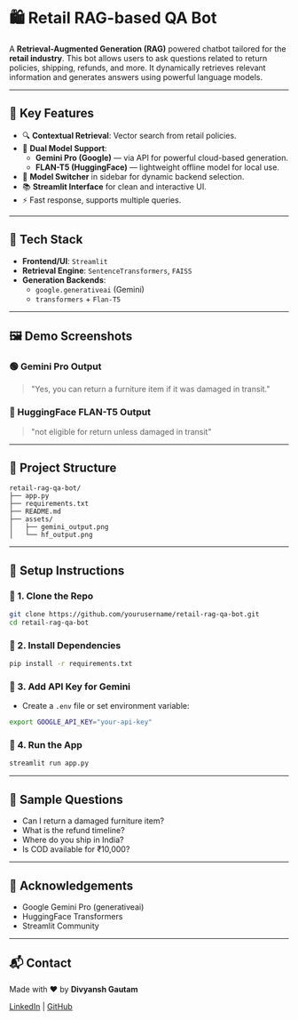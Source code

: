 # 🛍️ Retail RAG-based QA Bot

A **Retrieval-Augmented Generation (RAG)** powered chatbot tailored for the **retail industry**. This bot allows users to ask questions related to return policies, shipping, refunds, and more. It dynamically retrieves relevant information and generates answers using powerful language models.

---

## 🚀 Key Features

- 🔍 **Contextual Retrieval**: Vector search from retail policies.
- 🤖 **Dual Model Support**:
  - **Gemini Pro (Google)** — via API for powerful cloud-based generation.
  - **FLAN-T5 (HuggingFace)** — lightweight offline model for local use.
- 🔄 **Model Switcher** in sidebar for dynamic backend selection.
- 📚 **Streamlit Interface** for clean and interactive UI.
- ⚡ Fast response, supports multiple queries.

---

## 🧠 Tech Stack

- **Frontend/UI**: `Streamlit`
- **Retrieval Engine**: `SentenceTransformers`, `FAISS`
- **Generation Backends**:
  - `google.generativeai` (Gemini)
  - `transformers` + `Flan-T5`

---

## 🖼️ Demo Screenshots

### 🟢 Gemini Pro Output



> "Yes, you can return a furniture item if it was damaged in transit."

### 🔵 HuggingFace FLAN-T5 Output



> "not eligible for return unless damaged in transit"

---

## 📂 Project Structure

```
retail-rag-qa-bot/
├── app.py
├── requirements.txt
├── README.md
├── assets/
│   ├── gemini_output.png
│   └── hf_output.png
```

---

## 🔧 Setup Instructions

### 🔹 1. Clone the Repo

```bash
git clone https://github.com/yourusername/retail-rag-qa-bot.git
cd retail-rag-qa-bot
```

### 🔹 2. Install Dependencies

```bash
pip install -r requirements.txt
```

### 🔹 3. Add API Key for Gemini

- Create a `.env` file or set environment variable:

```bash
export GOOGLE_API_KEY="your-api-key"
```

### 🔹 4. Run the App

```bash
streamlit run app.py
```

---

## 🧪 Sample Questions

- Can I return a damaged furniture item?
- What is the refund timeline?
- Where do you ship in India?
- Is COD available for ₹10,000?

---

## 🙌 Acknowledgements

- Google Gemini Pro (generativeai)
- HuggingFace Transformers
- Streamlit Community

---

## 📬 Contact

Made with ❤️ by **Divyansh Gautam**

[LinkedIn](https://www.linkedin.com/in/divyansh-gautam-985610256 ) | [GitHub]([https://github.com/Divyansh-git10])

